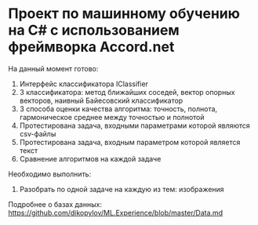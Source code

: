 # Проект по машинному обучению на С# с использованием фреймворка Accord.net
На данный момент готово:
  1. Интерфейс классификатора IClassifier
  2. 3 классификатора: метод ближайших соседей, вектор опорных векторов, наивный Байесовский классификатор
  3. 3 способа оценки качества алгоритма: точность, полнота, гармоническое среднее между точностью и полнотой
  4. Протестирована задача, входными параметрами которой являются csv-файлы
  5. Протестирована задача, входным параметром которой является текст
  6. Сравнение алгоритмов на каждой задаче
  
Необходимо выполнить:
  1. Разобрать по одной задаче на каждую из тем: изображения

Подробнее о базах данных: https://github.com/dikopylov/ML.Experience/blob/master/Data.md